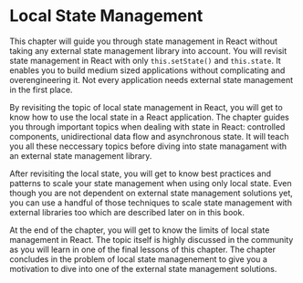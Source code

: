 # Local State Management

This chapter will guide you through state management in React without taking any external state management library into account. You will revisit state management in React with only `this.setState()` and `this.state`. It enables you to build medium sized applications without complicating and overengineering it. Not every application needs external state management in the first place.

By revisiting the topic of local state management in React, you will get to know how to use the local state in a React application. The chapter guides you through important topics when dealing with state in React: controlled components, unidirectional data flow and asynchronous state. It will teach you all these neccessary topics before diving into state managament with an external state management library.

After revisiting the local state, you will get to know best practices and patterns to scale your state management when using only local state. Even though you are not dependent on external state management solutions yet, you can use a handful of those techniques to scale state management with external libraries too which are described later on in this book.

At the end of the chapter, you will get to know the limits of local state management in React. The topic itself is highly discussed in the community as you will learn in one of the final lessons of this chapter. The chapter concludes in the problem of local state managenement to give you a motivation to dive into one of the external state management solutions.